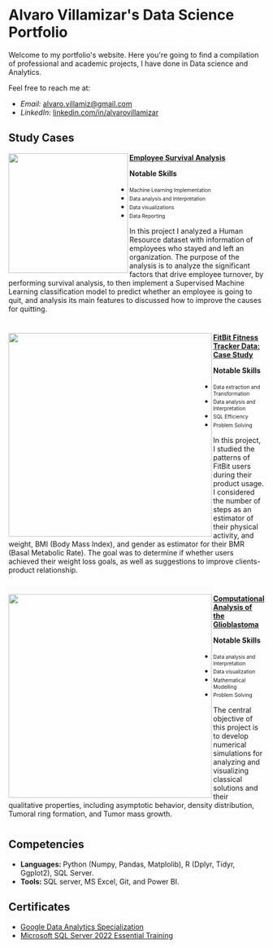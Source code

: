 # Alvaro Villamizar's Data Science Portfolio
Welcome to my portfolio's website. Here you're going to find a compilation of professional and academic projects, I have done in Data science and Analytics.

Feel free to reach me at:
- *Email:* [alvaro.villamiz@gmail.com]()
- *LinkedIn:* [linkedin.com/in/alvarovillamizar](linkedin.com/in/lvarovillamizar)

## Study Cases

<img align="left" width=auto height=235 src="https://instaprop.com/blog/img/blog/alex-kotliarskyi-QBpZGqEMsKg-unsplash.jpg"> **[<u> Employee Survival Analysis </u>](https://github.com/AlvaroVillamizar/Employee_Survival_Analysis)**

<b> Notable Skills </b>
- <font size ="-2">Machine Learning Implementation </font>
- <font size ="-2">Data analysis and Interpretation </font>
- <font size ="-2">Data visualizations </font>
- <font size ="-2">Data Reporting </font>

In this project I analyzed a Human Resource dataset with information of employees who stayed and left an organization. The purpose of the analysis is to analyze the significant factors that drive employee turnover, by performing survival analysis, to then implement a Supervised Machine Learning classification model to predict whether an employee is going to quit, and analysis its main features to discussed how to improve the causes for quitting.


#

<img align="left" width=400 height=auto src="https://miro.medium.com/v2/resize:fit:720/format:webp/1*5yaiuAgK0Uo4X62OW0CAeg.png"> **[<u> FitBit Fitness Tracker Data: Case Study </u>](https://github.com/AlvaroVillamizar/FitBit-Fitness-Tracker-Data-Case-Study.git)**

<b> Notable Skills </b>
- <font size ="-2">Data extraction and Transformation </font>
- <font size ="-2">Data analysis and Interpretation </font>
- <font size ="-2">SQL Efficiency </font>
- <font size ="-2">Problem Solving </font>

In this project, I studied the patterns of FitBit users during their product usage. I considered the number of steps as an estimator of their physical activity, and weight, BMI (Body Mass Index), and gender as estimator for their BMR (Basal Metabolic Rate). The goal was to determine if whether users achieved their weight loss goals, as well as suggestions to improve clients-product relationship.

#

<img align="left" width="400" height=auto src="https://assets.neurosurgicalatlas.com/aaroncohen-gadol-com/Patient_Education/Glioma/glioma-blog-7-fig-1.jpg"> **[<u> Computational Analysis of the Glioblastoma </u>](https://github.com/AlvaroVillamizar/Glioblastomas-Analysis.git)**

<b> Notable Skills </b>
- <font size ="-2">Data analysis and Interpretation </font>
- <font size ="-2">Data visualization </font>
- <font size ="-2">Mathematical Modelling </font>
- <font size ="-2">Problem Solving </font>

The central objective of this project is to develop numerical simulations for analyzing and visualizing classical solutions and their qualitative properties, including asymptotic behavior, density distribution, Tumoral ring formation, and Tumor mass growth.

#

## Competencies
- <strong> Languages: </strong> Python (Numpy, Pandas, Matplolib), R (Dplyr, Tidyr, Ggplot2), SQL Server.
- <strong> Tools: </strong> SQL server, MS Excel, Git, and Power BI.

## Certificates
- [Google Data Analytics Specialization](https://coursera.org/share/0e538e0dddace4fccf49bdf5a8f4f701)
- [Microsoft SQL Server 2022 Essential Training](https://www.linkedin.com/learning/certificates/bff815d15690ee694796c0e2f32b0180b83cfe241140ad8971e9a875006e7f2a)
